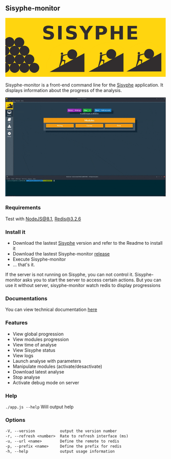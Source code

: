 
## Sisyphe-monitor
![sisyphe](./logo-sisyphe.jpg)

Sisyphe-monitor is a front-end command line for the [Sisyphe](https://github.com/istex/sisyphe)  application. It displays information about the progress of the analysis.


![sisyphe](./flow.gif)

### Requirements
Test with NodeJS@8.1, Redis@3.2.6


### Install it

 - Download the lastest [Sisyphe](https://github.com/istex/sisyphe)  version and refer to the Readme to install it
 - Download the lastest Sisyphe-monitor [release](https://github.com/istex/sisyphe-monitor/releases/latest)
 - Execute Sisyphe-monitor
 - ... that's it.
 
If the server is not running on Sisyphe, you can not control it. Sisyphe-monitor asks you to start the server to access certain actions. 
But you can use it without server, sisyphe-monitor watch redis to display progressions

### Documentations

You can view technical documentation [here](https://istex.github.io/sisyphe-monitor/)

### Features

 - View global progression
 - View modules progression
 - View time of analyse
 - View Sisyphe status
 - View logs
 - Launch analyse with parameters 
 - Manipulate modules (activate/desactivate)
 - Download latest analyse 
 - Stop analyse
 - Activate debug mode on server
 
### Help

`./app.js --help` Will output help

### Options
    -V, --version           output the version number
    -r, --refresh <number>  Rate to refresh interface (ms)
    -u, --url <name>        Define the remote to redis
    -p, --prefix <name>     Define the prefix for redis
    -h, --help              output usage information
